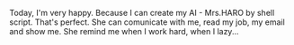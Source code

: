 <!---
/*******************************************************************************
// Project name   :
// File name      : Note.md
// Created date   : Fri 10 Mar 2017
// Author         : Huy Hung Ho
// Last modified  : Fri 10 Mar 2017
// Desc           :
*******************************************************************************/
-->
Today, I'm very happy. Because I can create my AI - Mrs.HARO by shell script.
That's perfect.
She can comunicate with me, read my job, my email and show me. She remind me
when I work hard, when I lazy...

